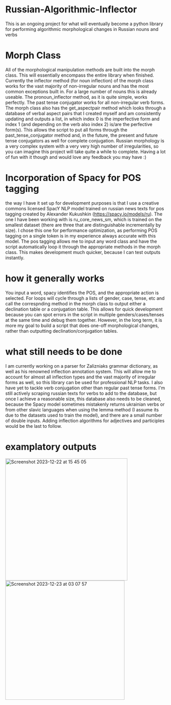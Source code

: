 # Russian-Algorithmic-Inflector
This is an ongoing project for what will eventually become a python library for performing algorithmic morphological changes in Russian nouns and verbs

# Morph Class

All of the morphological manipulation methods are built into the morph class. This will essentially encompass the entire library when finished. Currently the inflector method (for noun inflection) of the morph class works for the vast majority of non-irregular nouns and has the most common exceptions built in. For a large number of nouns this is already useable. The pronoun_inflector method, as it is quite simple, works perfectly. The past tense conjugator works for all non-irregular verb forms. The morph class also has the get_aspectpair method which looks through a database of verbal aspect pairs that I created myself and am consistently updating and outputs a list, in which index 0 is the imperfective form and index 1 (and depending on the verb also index 2) is/are the perfective form(s). This allows the script to put all forms through the past_tense_conjugator method and, in the future, the present and future tense conjugators as well for complete conjugation. Russian morphology is a very complex system with a very very high number of irregularities, so you can imagine this project will take quite a while to complete. Having a lot of fun with it though and would love any feedback you may have :)

# Incorporation of Spacy for POS tagging

the way I have it set up for development purposes is that I use a creative commons licensed SpacY NLP model trained on russian news texts for pos tagging created by Alexander Kukushkin (https://spacy.io/models/ru). The one I have been working with is ru_core_news_sm, which is trained on the smallest dataset (there are three that are distinguishable incrementally by size). I chose this one for performance optimization, as performing POS tagging on a single token is in my experience always accurate with this model. The pos tagging allows me to input any word class and have the script automatically loop it through the appropriate methods in the morph class. This makes development much quicker, because I can test outputs instantly. 

# how it generally works

You input a word, spacy identifies the POS, and the appropriate action is selected. For loops will cycle through a lists of gender, case, tense, etc and call the correspnding method in the morph class to output either a declination table or a conjugation table. This allows for quick development because you can spot errors in the script in multiple genders/cases/tenses at the same time and debug them together. However, in the long term, it is more my goal to build a script that does one-off morphological changes, rather than outputting declination/conjugation tables. 

# what still needs to be done

I am currently working on a parser for Zalizniaks grammar dictionary, as well as his renowned inflection annotation system. This will allow me to account for almost all inflection types and the vast majority of irregular forms as well, so this library can be used for professional NLP tasks. I also have yet to tackle verb conjugation other than regular past tense forms. I'm still actively scraping russian texts for verbs to add to the database, but once I achieve a reasonable size, this database also needs to be cleaned, because the Spacy model sometimes mistakenly returns ukrainian verbs or from other slavic languages when using the lemma method (I assume its due to the datasets used to train the model), and there are a small number of double inputs. Adding inflection algorithms for adjectives and participles would be the last to follow. 

# examplatory outputs

<img width="380" alt="Screenshot 2023-12-22 at 15 45 05" src="https://github.com/ciaranmays/Russian-Algorithmic-Inflector/assets/154232302/34f60f5a-bb06-4363-9e6d-61c3f8a8fca6">

<img width="371" alt="Screenshot 2023-12-23 at 03 07 57" src="https://github.com/ciaranmays/Russian-Algorithmic-Inflector/assets/154232302/755efcb2-e67e-44ee-83bd-1f89a22a495f">


